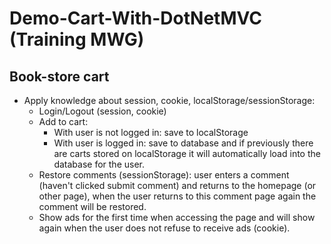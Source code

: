 # Demo-Cart-With-DotNetMVC (Training MWG)
## Book-store cart
- Apply knowledge about session, cookie, localStorage/sessionStorage:
   + Login/Logout (session, cookie)
   + Add to cart: 
      * With user is not logged in: save to localStorage
      *  With user is logged in: save to database and if previously there are carts stored on localStorage it will automatically load into the database for the user.
   + Restore comments (sessionStorage): user enters a comment (haven't clicked submit comment) and returns to the homepage (or other page), when the user returns to this comment page again the comment will be restored.
   + Show ads for the first time when accessing the page and will show again when the user does not refuse to receive ads (cookie).
